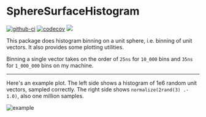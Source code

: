 # SphereSurfaceHistogram

[![github-ci](https://github.com/ffreyer/SphereSurfaceHistogram.jl/workflows/Tests/badge.svg)](https://github.com/ffreyer/SphereSurfaceHistogram.jl/actions?query=workflow%3A%22Tests%22)
[![codecov](https://codecov.io/gh/ffreyer/SphereSurfaceHistogram.jl/branch/master/graph/badge.svg)](https://codecov.io/gh/ffreyer/SphereSurfaceHistogram.jl)
[![](https://img.shields.io/badge/docs-dev-blue.svg)](https://ffreyer.github.io/SphereSurfaceHistogram.jl/dev)


This package does histogram binning on a unit sphere, i.e. binning of unit vectors. It also provides some plotting utilities.

Binning a single vector takes on the order of `25ns` for `10_000` bins and `35ns` for `1_000_000` bins on my machine.

---

Here's an example plot. The left side shows a histogram of 1e6 random unit vectors, sampled correctly. The right side shows `normalize(2rand(3) .- 1.0)`, also one million samples. 

![example](https://user-images.githubusercontent.com/10947937/110827691-9f0bfb80-8296-11eb-9caa-b18742f41c8f.png)
